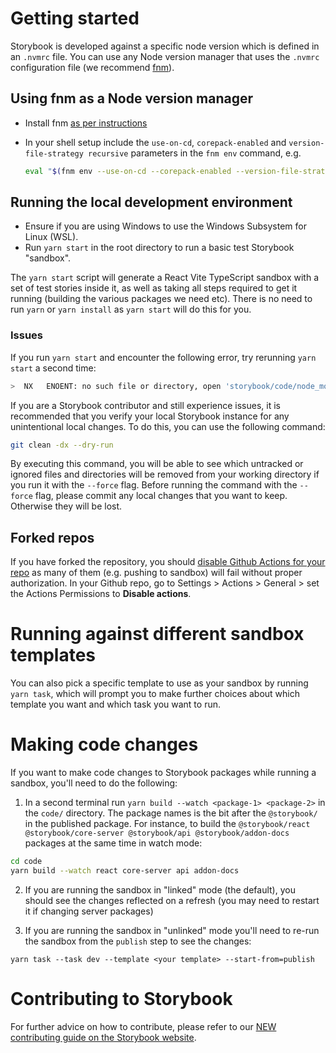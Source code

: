 # Getting started

Storybook is developed against a specific node version which is defined in an `.nvmrc` file. You can use any Node version manager that uses the `.nvmrc` configuration file (we recommend [fnm](https://fnm.vercel.app/)).

## Using fnm as a Node version manager

- Install fnm [as per instructions](https://github.com/Schniz/fnm/tree/master#installation)
- In your shell setup include the `use-on-cd`, `corepack-enabled` and `version-file-strategy recursive` parameters in the `fnm env` command, e.g.

  ```sh
  eval "$(fnm env --use-on-cd --corepack-enabled --version-file-strategy recursive)"
  ```

## Running the local development environment

- Ensure if you are using Windows to use the Windows Subsystem for Linux (WSL).
- Run `yarn start` in the root directory to run a basic test Storybook "sandbox".

The `yarn start` script will generate a React Vite TypeScript sandbox with a set of test stories inside it, as well as taking all steps required to get it running (building the various packages we need etc). There is no need to run `yarn` or `yarn install` as `yarn start` will do this for you.

### Issues

If you run `yarn start` and encounter the following error, try rerunning `yarn start` a second time:

```sh
>  NX   ENOENT: no such file or directory, open 'storybook/code/node_modules/nx/package.json'
```
If you are a Storybook contributor and still experience issues, it is recommended that you verify your local Storybook instance for any unintentional local changes. To do this, you can use the following command:

```sh
git clean -dx --dry-run
```

By executing this command, you will be able to see which untracked or ignored files and directories will be removed from your working directory if you run it with the `--force` flag. Before running the command with the `--force` flag, please commit any local changes that you want to keep. Otherwise they will be lost.

## Forked repos

If you have forked the repository, you should [disable Github Actions for your repo](https://docs.github.com/en/repositories/managing-your-repositorys-settings-and-features/enabling-features-for-your-repository/managing-github-actions-settings-for-a-repository) as many of them (e.g. pushing to sandbox) will fail without proper authorization. In your Github repo, go to Settings > Actions > General > set the Actions Permissions to **Disable actions**.

# Running against different sandbox templates

You can also pick a specific template to use as your sandbox by running `yarn task`, which will prompt you to make further choices about which template you want and which task you want to run.

# Making code changes

If you want to make code changes to Storybook packages while running a sandbox, you'll need to do the following:

1. In a second terminal run `yarn build --watch <package-1> <package-2>` in the `code/` directory. The package names is the bit after the `@storybook/` in the published package. For instance, to build the `@storybook/react @storybook/core-server @storybook/api @storybook/addon-docs` packages at the same time in watch mode:

```bash
cd code
yarn build --watch react core-server api addon-docs
```

2. If you are running the sandbox in "linked" mode (the default), you should see the changes reflected on a refresh (you may need to restart it if changing server packages)

3. If you are running the sandbox in "unlinked" mode you'll need to re-run the sandbox from the `publish` step to see the changes:

```
yarn task --task dev --template <your template> --start-from=publish
```

# Contributing to Storybook

For further advice on how to contribute, please refer to our [NEW contributing guide on the Storybook website](https://storybook.js.org/docs/contribute).
